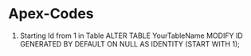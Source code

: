# Apex-Codes

1) Starting Id from 1 in Table
   ALTER TABLE YourTableName
   MODIFY ID GENERATED BY DEFAULT ON NULL AS IDENTITY
   (START WITH 1);

